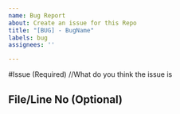 ```yaml
---
name: Bug Report
about: Create an issue for this Repo
title: "[BUG] - BugName"
labels: bug
assignees: ''

---
```


#Issue (Required)
//What do you think the issue is

## File/Line No (Optional)
